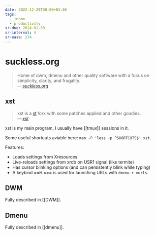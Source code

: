 ```yaml
---
date: 2022-12-29T00:00+03:00
tags:
  - inbox
  - productivity
sr-due: 2024-01-30
sr-interval: 4
sr-ease: 274
---
```


# suckless.org

> Home of dwm, dmenu and other quality software with a focus on simplicity,
> clarity, and frugality.\
> — <cite>[suckless.org](https://suckless.org/)</cite>

## xst

> xst is a [st](https://st.suckless.org/) fork with some patches applied and
> other goodies.\
> — <cite>[xst](https://github.com/gnotclub/xst)</cite>

xst is my main program, I usually have [[tmux]] sessions in it.

Some useful shortcuts aviable here: `man -P 'less -p ^SHORTCUTS$' xst`.

Features:

- Loads settings from Xresources.
- Live-reloads settings from xrdb on USR1 signal (like termite)
- Has cursor blinking options (and can persistently blink while typing)
- A keybind ==`M-u`== is used for launching URLs with `dmenu + xurls`.

## DWM

Fully described in [[DWM]].

## Dmenu

Fully described in [[dmenu]].
